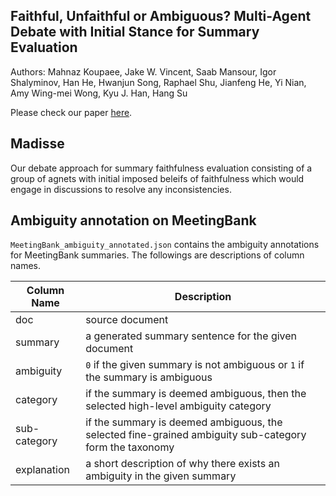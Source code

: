 ## Faithful, Unfaithful or Ambiguous? Multi-Agent Debate with Initial Stance for Summary Evaluation

Authors: Mahnaz Koupaee, Jake W. Vincent, Saab Mansour, Igor Shalyminov, Han He, Hwanjun Song, Raphael Shu, Jianfeng He, Yi Nian, Amy Wing-mei Wong, Kyu J. Han, Hang Su

Please check our paper [here](https://arxiv.org/abs/2502.08514).

## Madisse
Our debate approach for summary faithfulness evaluation consisting of a group of agnets with initial imposed beleifs of faithfulness which would engage in discussions to resolve any inconsistencies.

## Ambiguity annotation on MeetingBank

 `MeetingBank_ambiguity_annotated.json` contains the ambiguity annotations for MeetingBank summaries. The followings are descriptions of column names.

 | Column Name | Description |
 | -------- | ----- |
 | doc | source document |
 | summary | a generated summary sentence for the given document |
 | ambiguity | `0` if the given summary is not ambiguous or `1` if the summary is ambiguous |
 | category | if the summary is deemed ambiguous, then the selected high-level ambiguity category| 
 | sub-category | if the summary is deemed ambiguous, the selected fine-grained ambiguity sub-category form the taxonomy|
 | explanation | a short description of why there exists an ambiguity in the given summary |
